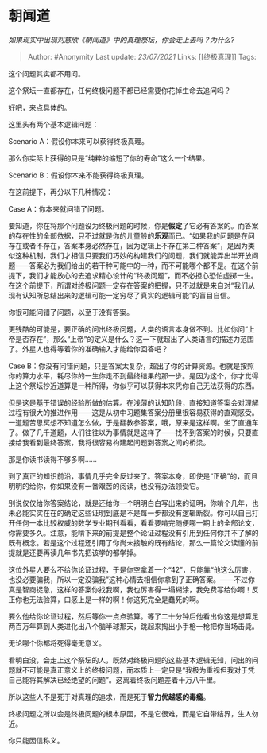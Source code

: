 # 朝闻道
*如果现实中出现刘慈欣《朝闻道》中的真理祭坛，你会走上去吗？为什么?*

> Author: #Anonymity
Last update: *23/07/2021* 
Links: [[终极真理]]
Tags:   

 
这个问题其实都不用问。

这个祭坛一直都存在，任何终极问题不都已经需要你花掉生命去追问吗？

  


好吧，来点具体的。

这里头有两个基本逻辑问题：

Scenario A：假设你本来可以获得终极真理。

那么你实际上获得的只是“纯粹的缩短了你的寿命”这么一个结果。

Scenario B：假设你本来不能获得终极真理。

在这前提下，再分以下几种情况：

Case A：你本来就问错了问题。

要知道，你在将那个问题设为终极问题的时候，你是**假定**了它必有答案的。而答案的存在性的全部依据，只不过就是你的儿童般的**乐观**而已。“如果我的问题是在问存在或者不存在，答案本身必然存在，因为逻辑上不存在第三种答案”，是因为类似这种机制，我们才相信只要我们巧妙的构建我们的问题，我们就能弄出半开放问题——答案必为我们给出的若干种可能中的一种，而不可能哪个都不是。在这个前提下，我们才能放心的去追求精心设计的“终极问题”，而不必担心恐怕虚掷一生。在这个前提下，所谓对终极问题一定存在答案的把握，只不过就是来自对“我们从现有认知所总结出来的逻辑可能一定穷尽了真实的逻辑可能”的盲目自信。

你很可能问错了问题，以至于没有答案。

更残酷的可能是，要正确的问出终极问题，人类的语言本身做不到。比如你问“上帝是否存在”，那么“上帝”的定义是什么？这一下就超出了人类语言的描述力范围了。外星人也得等着你的准确输入才能给你回答吧？

Case B：你没有问错问题，只是答案太复杂，超出了你的计算资源。也就是按照你的算力水平，耗尽你的一生你走不到最终结果的那一步。是因为这个，你才觉得上这个祭坛抄近道算是一种所得，你似乎可以获得本来凭你自己无法获得的东西。

但是这是基于错误的经验所做的估算。在浅薄的认知阶段，直接知道答案会对理解过程有很大的推进作用——这是从初中习题集答案分册里很容易获得的直观感受。一道题苦思冥想不知道怎么做，于是翻教参答案，哦，原来是这样啊。坐了直通车了。做了几千道题，人们往往以为事情就是这样了——找不到答案的时候，只要直接给我看到最终答案，我将很容易构建起问题到答案之间的桥梁。

那是你读书读得不够多啊……

到了真正的知识前沿，事情几乎完全反过来了。答案本身，即使是“正确”的，而且明明的给你，你如果没有一番艰苦的阅读，也没有办法领受它。

别说仅仅给你答案结论，就是还给你一个明明白白写出来的证明，你啃个几年，也未必能实实在在的确定这些证明到底是不是每一步都没有逻辑断裂。你可以自己打开任何一本比较权威的数学专业期刊看看，看看要啃完随便哪一期上的全部论文，你需要多久。注意，能啃下来的前提是整个论证过程没有引用到任何你并不了解的既有概念。若是这个过程还引用了你尚未接触的既有结论，那么一篇论文读懂的前提就是还要再读几年书先把该学的都学掉。

这位外星人要么不给你论证过程，于是你空拿着一个“42”，只能靠“他这么厉害，也没必要骗我，所以一定没骗我”这种心情去相信你拿到了正确答案。——不过你真是智商捉急，这样的答案你找我啊，我也厉害得一塌糊涂，我免费写给你啊！反正你也无法验算，口感上是一样的啊！你这死完全是蠢死的啊。

要么他给你论证过程，然后等你一点点验算。等了二十分钟后他看出你这是想算足两百万年算到人类进化出八个脑半球那天，跳起来掏出小手枪一枪把你当场击毙。

无论哪个你都将死得毫无意义。

  


  


看明白没，会走上这个祭坛的人，既然对终极问题的这些基本逻辑无知，问出的问题就不可能是真正意义上的终极问题，而本质上一定只是“我极为重视但我对于凭自己能将其解决已经绝望的问题”。这离着终极问题差着十万八千里。

所以这些人不是死于对真理的追求，而是死于**智力优越感的毒瘾**。

  


终极问题之所以会是终极问题的根本原因，不是它很难，而是它自带结界，生人勿近。

  


你只能因信称义。



